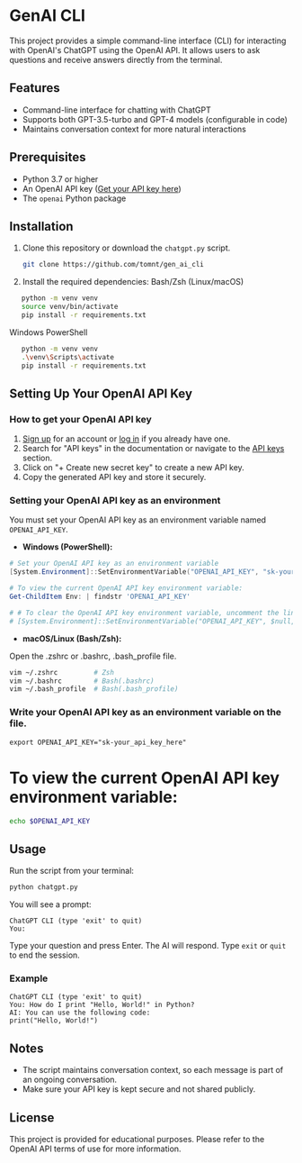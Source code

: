 # GenAI CLI

This project provides a simple command-line interface (CLI) for interacting with OpenAI's ChatGPT using the OpenAI API. It allows users to ask questions and receive answers directly from the terminal.

## Features

- Command-line interface for chatting with ChatGPT
- Supports both GPT-3.5-turbo and GPT-4 models (configurable in code)
- Maintains conversation context for more natural interactions

## Prerequisites

- Python 3.7 or higher
- An OpenAI API key ([Get your API key here](https://platform.openai.com/signup))
- The `openai` Python package

## Installation

1. Clone this repository or download the `chatgpt.py` script.
   ```bash (or PowerShell)
   git clone https://github.com/tomnt/gen_ai_cli
   ```
2. Install the required dependencies:
   Bash/Zsh (Linux/macOS)

```bash (or PowerShell)
   python -m venv venv
   source venv/bin/activate
   pip install -r requirements.txt
```

Windows PowerShell

```bash (or PowerShell)
   python -m venv venv
   .\venv\Scripts\activate
   pip install -r requirements.txt
```

## Setting Up Your OpenAI API Key

### How to get your OpenAI API key

1. [Sign up](https://platform.openai.com/signup) for an account or [log in](https://platform.openai.com) if you already have one.
2. Search for "API keys" in the documentation or navigate to the [API keys](https://platform.openai.com/account/api-keys) section.
3. Click on "+ Create new secret key" to create a new API key.
4. Copy the generated API key and store it securely.

### Setting your OpenAI API key as an environment

You must set your OpenAI API key as an environment variable named `OPENAI_API_KEY`.

- **Windows (PowerShell):**

```powershell
# Set your OpenAI API key as an environment variable
[System.Environment]::SetEnvironmentVariable("OPENAI_API_KEY", "sk-your_api_key_here", "User")

# To view the current OpenAI API key environment variable:
Get-ChildItem Env: | findstr 'OPENAI_API_KEY'

# # To clear the OpenAI API key environment variable, uncomment the line below
# [System.Environment]::SetEnvironmentVariable("OPENAI_API_KEY", $null, "User")
```

- **macOS/Linux (Bash/Zsh):**

Open the .zshrc or .bashrc, .bash_profile file.

```bash
vim ~/.zshrc         # Zsh
vim ~/.bashrc        # Bash(.bashrc)
vim ~/.bash_profile  # Bash(.bash_profile)
```

### Write your OpenAI API key as an environment variable on the file.

```shell
export OPENAI_API_KEY="sk-your_api_key_here"
```

# To view the current OpenAI API key environment variable:

```bash
echo $OPENAI_API_KEY
```

## Usage

Run the script from your terminal:

```bash
python chatgpt.py
```

You will see a prompt:

```
ChatGPT CLI (type 'exit' to quit)
You:
```

Type your question and press Enter. The AI will respond. Type `exit` or `quit` to end the session.

### Example

```
ChatGPT CLI (type 'exit' to quit)
You: How do I print "Hello, World!" in Python?
AI: You can use the following code:
print("Hello, World!")
```

## Notes

- The script maintains conversation context, so each message is part of an ongoing conversation.
- Make sure your API key is kept secure and not shared publicly.

## License

This project is provided for educational purposes. Please refer to the OpenAI API terms of use for more information.
